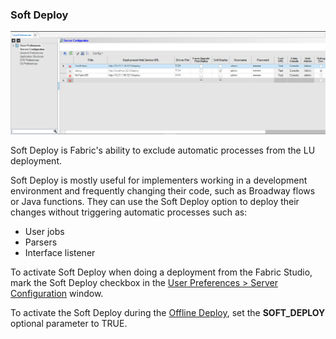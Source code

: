 ### Soft Deploy

![](images/soft_deploy_1.PNG)

Soft Deploy is Fabric's ability to exclude automatic processes from the LU deployment. 

Soft Deploy is mostly useful for implementers working in a development environment and frequently changing their code, such as Broadway flows or Java functions. They can use the Soft Deploy option to deploy their changes without triggering automatic processes such as:

- User jobs
- Parsers
- Interface listener

To activate Soft Deploy when doing a deployment from the Fabric Studio, mark the Soft Deploy checkbox in the [User Preferences > Server Configuration](https://support.k2view.com/Academy_6.5/articles/04_fabric_studio/04_user_preferences.html#what-is-the-purpose-of-the-server-configuration-tab) window.

To activate the Soft Deploy during the [Offline Deploy](https://support.k2view.com/Academy_6.5/articles/16_deploy_fabric/03_offline_deploy.html), set the **SOFT_DEPLOY** optional parameter to TRUE.
